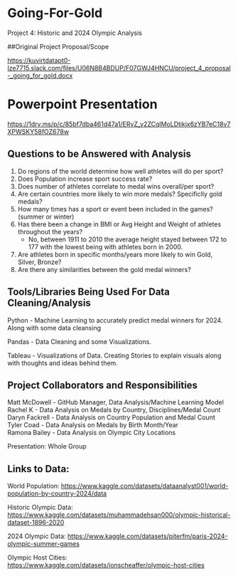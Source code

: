 # Going-For-Gold
Project 4: Historic and 2024 Olympic Analysis 

##Original Project Proposal/Scope

https://kuvirtdatapt0-lze7715.slack.com/files/U06N8B4BDUP/F07GWJ4HNCU/project_4_proposal-_going_for_gold.docx

# Powerpoint Presentation

https://1drv.ms/p/c/85bf7dba461d47a1/ERvZ_y2ZCqlMoLDtikjx6zYB7eC18v7XPWSKY58fOZ678w

## Questions to be Answered with Analysis
1. Do regions of the world determine how well athletes will do per sport?
2. Does Population increase sport success rate?
3. Does number of athletes correlate to medal wins overall/per sport?
4. Are certain countries more likely to win more medals? Specificlly gold medals? 
5. How many times has a sport or event been included in the games? (summer or winter)
6. Has there been a change in BMI or Avg Height and Weight of athletes throughout the years?
   - No, between 1911 to 2010 the average height stayed between 172 to 177 with the lowest being with athletes born in 2000.
8. Are athletes born in specific months/years more likely to win Gold, Silver, Bronze?
9. Are there any similarities between the gold medal winners? 

## Tools/Libraries Being Used For Data Cleaning/Analysis
Python - Machine Learning to accurately predict medal winners for 2024. Along with some data cleansing 

Pandas - Data Cleaning and some Visualizations. 

Tableau - Visualizations of Data. Creating Stories to explain visuals along with thoughts and ideas behind them. 

## Project Collaborators and Responsibilities 
Matt McDowell - GitHub Manager, Data Analysis/Machine Learning Model <br>
Rachel K - Data Analysis on Medals by Country, Disciplines/Medal Count  <br>
Daryn Fackrell - Data Analysis on Country Population and Medal Count<br>
Tyler Coad - Data Analysis on Medals by Birth Month/Year <br>
Ramona Bailey - Data Analysis on Olympic City Locations <br>

Presentation: Whole Group 

## Links to Data:
World Population: https://www.kaggle.com/datasets/dataanalyst001/world-population-by-country-2024/data

Historic Olympic Data: https://www.kaggle.com/datasets/muhammadehsan000/olympic-historical-dataset-1896-2020

2024 Olympic Data: https://www.kaggle.com/datasets/piterfm/paris-2024-olympic-summer-games

Olympic Host Cities: https://www.kaggle.com/datasets/jonscheaffer/olympic-host-cities


